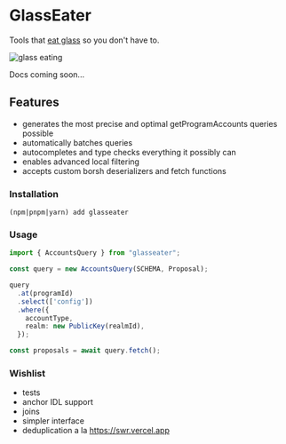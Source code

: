 # GlassEater

Tools that [eat glass](https://www.theblockcrypto.com/post/123515/solana-labs-ceo-part-of-our-culture-is-to-eat-glass) so you don't have to.

![glass eating](https://user-images.githubusercontent.com/601961/147985138-87c41e8f-5fb8-4b0b-a0f9-e82550ab29ed.gif)

Docs coming soon...

## Features

- generates the most precise and optimal getProgramAccounts queries possible
- automatically batches queries
- autocompletes and type checks everything it possibly can
- enables advanced local filtering
- accepts custom borsh deserializers and fetch functions

### Installation

`(npm|pnpm|yarn) add glasseater`

### Usage

```typescript
import { AccountsQuery } from "glasseater";

const query = new AccountsQuery(SCHEMA, Proposal);

query
  .at(programId)
  .select(['config'])
  .where({
    accountType,
    realm: new PublicKey(realmId),
  });

const proposals = await query.fetch();
```

### Wishlist

- tests
- anchor IDL support
- joins
- simpler interface
- deduplication a la https://swr.vercel.app

